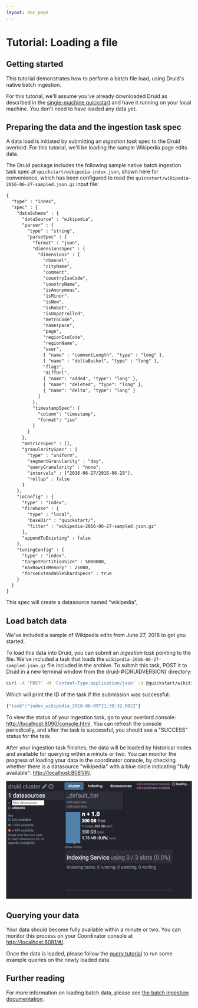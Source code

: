 ```yaml
---
layout: doc_page
---
```


# Tutorial: Loading a file

## Getting started

This tutorial demonstrates how to perform a batch file load, using Druid's native batch ingestion.

For this tutorial, we'll assume you've already downloaded Druid as described in 
the [single-machine quickstart](index.html) and have it running on your local machine. You 
don't need to have loaded any data yet.

## Preparing the data and the ingestion task spec

A data load is initiated by submitting an *ingestion task* spec to the Druid overlord. For this tutorial, we'll be loading the sample Wikipedia page edits data.

The Druid package includes the following sample native batch ingestion task spec at `quickstart/wikipedia-index.json`, shown here for convenience,
which has been configured to read the `quickstart/wikipedia-2016-06-27-sampled.json.gz` input file:

```
{
  "type" : "index",
  "spec" : {
    "dataSchema" : {
      "dataSource" : "wikipedia",
      "parser" : {
        "type" : "string",
        "parseSpec" : {
          "format" : "json",
          "dimensionsSpec" : {
            "dimensions" : [
              "channel",
              "cityName",
              "comment",
              "countryIsoCode",
              "countryName",
              "isAnonymous",
              "isMinor",
              "isNew",
              "isRobot",
              "isUnpatrolled",
              "metroCode",
              "namespace",
              "page",
              "regionIsoCode",
              "regionName",
              "user",
              { "name" : "commentLength", "type" : "long" },
              { "name" : "deltaBucket", "type" : "long" },
              "flags",
              "diffUrl",
              { "name": "added", "type": "long" },
              { "name": "deleted", "type": "long" },
              { "name": "delta", "type": "long" }
            ]
          },
          "timestampSpec": {
            "column": "timestamp",
            "format": "iso"
          }
        }
      },
      "metricsSpec" : [],
      "granularitySpec" : {
        "type" : "uniform",
        "segmentGranularity" : "day",
        "queryGranularity" : "none",
        "intervals" : ["2016-06-27/2016-06-28"],
        "rollup" : false
      }
    },
    "ioConfig" : {
      "type" : "index",
      "firehose" : {
        "type" : "local",
        "baseDir" : "quickstart/",
        "filter" : "wikipedia-2016-06-27-sampled.json.gz"
      },
      "appendToExisting" : false
    },
    "tuningConfig" : {
      "type" : "index",
      "targetPartitionSize" : 5000000,
      "maxRowsInMemory" : 25000,
      "forceExtendableShardSpecs" : true
    }
  }
}
```

This spec will create a datasource named "wikipedia", 

## Load batch data

We've included a sample of Wikipedia edits from June 27, 2016 to get you started.

To load this data into Druid, you can submit an *ingestion task* pointing to the file. We've included
a task that loads the `wikipedia-2016-06-27-sampled.json.gz` file included in the archive. To submit
this task, POST it to Druid in a new terminal window from the druid-#{DRUIDVERSION} directory:

```bash
curl -X 'POST' -H 'Content-Type:application/json' -d @quickstart/wikiticker-index.json http://localhost:8090/druid/indexer/v1/task
```

Which will print the ID of the task if the submission was successful:

```bash
{"task":"index_wikipedia_2018-06-09T21:30:32.802Z"}
```

To view the status of your ingestion task, go to your overlord console:
[http://localhost:8090/console.html](http://localhost:8090/console.html). You can refresh the console periodically, and after
the task is successful, you should see a "SUCCESS" status for the task.

After your ingestion task finishes, the data will be loaded by historical nodes and available for
querying within a minute or two. You can monitor the progress of loading your data in the
coordinator console, by checking whether there is a datasource "wikipedia" with a blue circle
indicating "fully available": [http://localhost:8081/#/](http://localhost:8081/#/).

![Coordinator console](../tutorials/img/tutorial-batch-01.png "Wikipedia 100% loaded")

## Querying your data

Your data should become fully available within a minute or two. You can monitor this process on 
your Coordinator console at [http://localhost:8081/#/](http://localhost:8081/#/).

Once the data is loaded, please follow the [query tutorial](../tutorial/query.html) to run some example queries on the newly loaded data.

## Further reading

For more information on loading batch data, please see [the batch ingestion documentation](../ingestion/native-batch.html).
